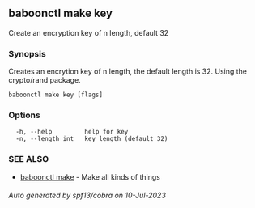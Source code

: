 ## baboonctl make key

Create an encryption key of n length, default 32

### Synopsis

Creates an encrytion key of n length, the default length is 32. Using the crypto/rand package.

```
baboonctl make key [flags]
```

### Options

```
  -h, --help         help for key
  -n, --length int   key length (default 32)
```

### SEE ALSO

* [baboonctl make](baboonctl_make.md)	 - Make all kinds of things

###### Auto generated by spf13/cobra on 10-Jul-2023
